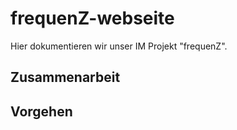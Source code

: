 # frequenZ-webseite

Hier dokumentieren wir unser IM Projekt "frequenZ".

## Zusammenarbeit

## Vorgehen

##
